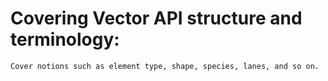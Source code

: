 # Covering Vector API structure and terminology:
    Cover notions such as element type, shape, species, lanes, and so on.